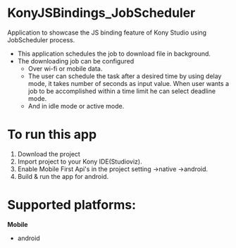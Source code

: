 # KonyJSBindings_JobScheduler
Application to showcase the JS binding feature of Kony Studio using JobScheduler process.
- This application schedules the job to download file in background.
- The downloading job can be configured 
	- Over wi-fi or mobile data.
	- The user can schedule the task after a desired time by using delay mode, it takes number of seconds as input value.
	  When user wants a job to be accomplished within a time limit he can select deadline mode.
	- And in idle mode or active mode.

# To run this app

1. Download the project
2. Import project to your Kony IDE(Studioviz).
3. Enable Mobile First Api's in the project setting ->native ->android.
4. Build & run the app for android.

# Supported platforms:
**Mobile**
 * android
